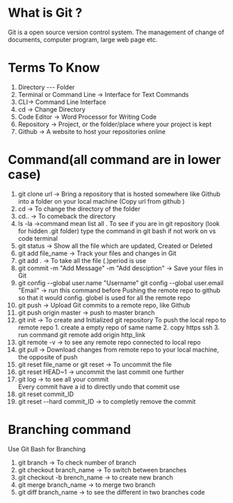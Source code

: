 # What is Git ?
Git is a open source version control system. The management of change of documents, computer program, large web page etc.

# Terms To Know
1. Directory --- Folder
2. Terminal or Command Line -> Interface for Text Commands
3. CLI-> Command Line Interface
4. cd -> Change Directory
5. Code Editor -> Word Processor for Writing Code
6. Repository -> Project, or the folder/place where your project is kept
7. Github -> A website to host your repositories online

# Command(all command are in lower case)
1.  git clone url -> Bring a repository that is hosted somewhere like Github into a folder on your local machine (Copy url from github )
2.  cd <name of the folder> -> To change the directory of the folder
3.  cd..  -> To comeback the directory
4.  ls -la ->command mean list all . To see if you are in git repository (look for hidden .git folder) type the command in git bash if not work on vs code terminal
5.  git status -> Show all the file which are updated, Created or Deleted
6.  git add file_name  -> Track your files and changes in Git
7.  git add . -> To take all the file (.)period is use
8.  git commit -m "Add Message" -m "Add desciption" -> Save your files in Git
9.  git config --global user.name "Username"
    git config --global user.email "Email"    -> run this command before Pushing the remote repo to github so that it would config. globel is used for all the remote repo
10. git push -> Upload Git commits to a remote repo, like Github
11. git push origin master -> push to master branch
12. git init -> To create and Initialized git repository
    To push the local repo to remote repo 1. create a empty repo of same name  2. copy https ssh 3. run command git remote add origin http_link
13. git remote -v  -> to see any remote repo connected to local repo
14. git pull -> Download changes from remote repo to your local machine, the opposite of push
15. git reset file_name or git reset -> To uncommit the file
16. git reset HEAD~1 -> uncommit the last commit one further
17. git log -> to see all your commit  
      Every commit have a id to directly undo that commit use 
18. git reset commit_ID
19. git reset --hard commit_ID -> to completly remove the commit


# Branching command  
Use Git Bash for Branching
1. git branch  -> To check number of branch 
2. git checkout branch_name -> To switch between branches
3. git checkout -b brench_name -> to create new branch 
4. git merge branch_name -> to merge two branch
5. git diff branch_name -> to see the different in two branches code

